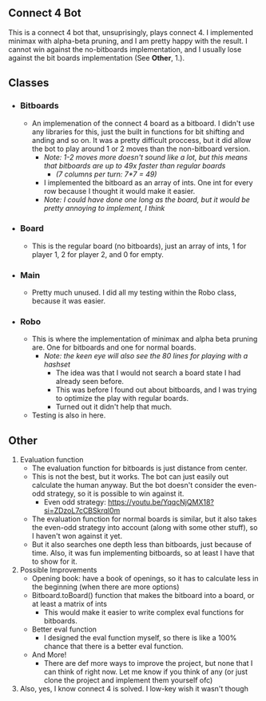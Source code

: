 ## Connect 4 Bot
This is a connect 4 bot that, unsuprisingly, plays connect 4. 
I implemented minimax with alpha-beta pruning, and I am pretty happy with the result. 
I cannot win against the no-bitboards implementation, and I usually lose against the bit boards implementation
(See **Other**, 1.). 

## Classes
- ### Bitboards
  - An implemenation of the connect 4 board as a bitboard. I didn't use any libraries for this, just the built in
    functions for bit shifting and anding and so on. It was a pretty difficult proccess, but it did allow the bot to
    play around 1 or 2 moves than the non-bitboard version.
    - *Note: 1-2 moves more doesn't sound like a lot, but this means that bitboards are up to 49x faster than regular boards*
        - *(7 columns per turn: 7\*7 = 49)*
    - I implemented the bitboard as an array of ints. One int for every row because I thought it would make it easier.
    - *Note: I could have done one long as the board, but it would be pretty annoying to implement, I think*
- ### Board 
  - This is the regular board (no bitboards), just an array of ints, 1 for player 1, 2 for player 2, and 0 for empty. 
- ### Main
  - Pretty much unused. I did all my testing within the Robo class, because it was easier. 
- ### Robo
  - This is where the implementation of minimax and alpha beta pruning are. One for bitboards and one for normal boards.
    - *Note: the keen eye will also see the 80 lines for playing with a hashset*
      - The idea was that I would not search a board state I had already seen before.    
      - This was before I found out about bitboards, and I was trying to optimize the play with regular boards.
      - Turned out it didn't help that much. 
  - Testing is also in here.

## Other 
1. Evaluation function
    - The evaluation function for bitboards is just distance from center. 
    - This is not the best, but it works. The bot can just easily out calculate the human anyway. 
      But the bot doesn't consider the even-odd strategy, so it is possible to win against it. 
      - Even odd strategy: https://youtu.be/YqqcNjQMX18?si=ZDzoL7cCBSkrql0m
    - The evaluation function for normal boards is similar, but it also takes the even-odd strategy into account 
      (along with some other stuff), so I haven't won against it yet.
    - But it also searches one depth less than bitboards, just because of time. Also, it was fun implementing bitboards,
      so at least I have that to show for it.
2. Possible Improvements
   - Opening book: have a book of openings, so it has to calculate less in the beginning (when there are more options)
   - Bitboard.toBoard() function that makes the bitboard into a board, or at least a matrix of ints
     - This would make it easier to write complex eval functions for bitboards.
   - Better eval function
     - I designed the eval function myself, so there is like a 100% chance that there is a better eval function.
   - And More!
     - There are def more ways to improve the project, but none that I can think of right now. 
       Let me know if you think of any (or just clone the project and implement them yourself ofc)
3. Also, yes, I know connect 4 is solved. I low-key wish it wasn't though